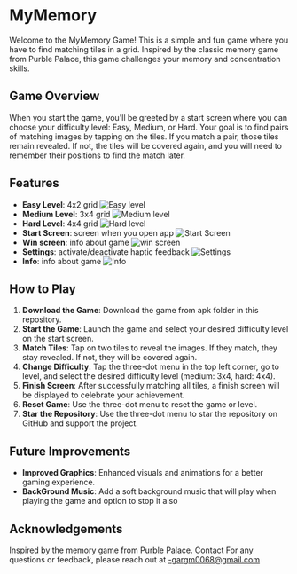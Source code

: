 # MyMemory

Welcome to the MyMemory Game! This is a simple and fun game where you have to find matching tiles in a grid. Inspired by the classic memory game from Purble Palace, this game challenges your memory and concentration skills.

## Game Overview

When you start the game, you'll be greeted by a start screen where you can choose your difficulty level: Easy, Medium, or Hard. Your goal is to find pairs of matching images by tapping on the tiles. If you match a pair, those tiles remain revealed. If not, the tiles will be covered again, and you will need to remember their positions to find the match later.

## Features

- **Easy Level**: 4x2 grid
 ![Easy level](https://github.com/Mokshit-123/MyMemory/blob/main/screenShots/easyLevel.png)
- **Medium Level**: 3x4 grid
  ![Medium level](https://github.com/Mokshit-123/MyMemory/blob/main/screenShots/mediumLevel.png)
- **Hard Level**: 4x4 grid
  ![Hard level](https://github.com/Mokshit-123/MyMemory/blob/main/screenShots/hardLevel.png)
- **Start Screen**: screen when you open app
  ![Start Screen](https://github.com/Mokshit-123/MyMemory/blob/main/screenShots/startScreen.png)
- **Win screen**: info about game
  ![win screen]([https://github.com/Mokshit-123/MyMemory/blob/main/screenShots/startScreenInfoPage.png](https://github.com/Mokshit-123/MyMemory/blob/main/screenShots/winScreen.png))
- **Settings**: activate/deactivate haptic feedback
 ![Settings](https://github.com/Mokshit-123/MyMemory/blob/main/screenShots/startScreenSettingsPage.png)
- **Info**: info about game
  ![Info](https://github.com/Mokshit-123/MyMemory/blob/main/screenShots/startScreenInfoPage.png)

## How to Play

1. **Download the Game**: Download the game from apk folder in this repository.
2. **Start the Game**: Launch the game and select your desired difficulty level on the start screen.
3. **Match Tiles**: Tap on two tiles to reveal the images. If they match, they stay revealed. If not, they will be covered again.
4. **Change Difficulty**: Tap the three-dot menu in the top left corner, go to level, and select the desired difficulty level (medium: 3x4, hard: 4x4).
5. **Finish Screen**: After successfully matching all tiles, a finish screen will be displayed to celebrate your achievement.
6. **Reset Game**: Use the three-dot menu to reset the game or level.
7. **Star the Repository**: Use the three-dot menu to star the repository on GitHub and support the project.

## Future Improvements

- **Improved Graphics**: Enhanced visuals and animations for a better gaming experience.
- **BackGround Music**: Add a soft background music that will play when playing the game and option to stop it also


## Acknowledgements
Inspired by the memory game from Purble Palace.
Contact
For any questions or feedback, please reach out at -gargm0068@gmail.com
